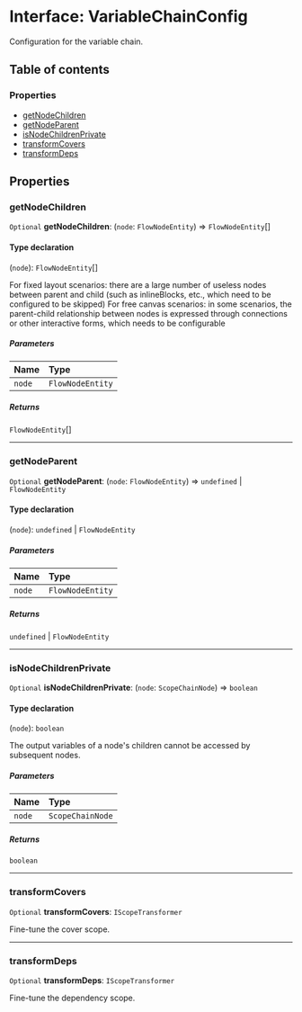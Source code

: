 # Interface: VariableChainConfig

Configuration for the variable chain.

## Table of contents

### Properties

* [getNodeChildren](/en/auto-docs/variable-layout/interfaces/VariableChainConfig.md#getnodechildren)
* [getNodeParent](/en/auto-docs/variable-layout/interfaces/VariableChainConfig.md#getnodeparent)
* [isNodeChildrenPrivate](/en/auto-docs/variable-layout/interfaces/VariableChainConfig.md#isnodechildrenprivate)
* [transformCovers](/en/auto-docs/variable-layout/interfaces/VariableChainConfig.md#transformcovers)
* [transformDeps](/en/auto-docs/variable-layout/interfaces/VariableChainConfig.md#transformdeps)

## Properties

### getNodeChildren

`Optional` **getNodeChildren**: (`node`: `FlowNodeEntity`) => `FlowNodeEntity`\[]

#### Type declaration

(`node`): `FlowNodeEntity`\[]

For fixed layout scenarios: there are a large number of useless nodes between parent and child (such as inlineBlocks, etc., which need to be configured to be skipped)
For free canvas scenarios: in some scenarios, the parent-child relationship between nodes is expressed through connections or other interactive forms, which needs to be configurable

##### Parameters

| Name | Type |
| :------ | :------ |
| `node` | `FlowNodeEntity` |

##### Returns

`FlowNodeEntity`\[]

***

### getNodeParent

`Optional` **getNodeParent**: (`node`: `FlowNodeEntity`) => `undefined` | `FlowNodeEntity`

#### Type declaration

(`node`): `undefined` | `FlowNodeEntity`

##### Parameters

| Name | Type |
| :------ | :------ |
| `node` | `FlowNodeEntity` |

##### Returns

`undefined` | `FlowNodeEntity`

***

### isNodeChildrenPrivate

`Optional` **isNodeChildrenPrivate**: (`node`: `ScopeChainNode`) => `boolean`

#### Type declaration

(`node`): `boolean`

The output variables of a node's children cannot be accessed by subsequent nodes.

##### Parameters

| Name | Type |
| :------ | :------ |
| `node` | `ScopeChainNode` |

##### Returns

`boolean`

***

### transformCovers

`Optional` **transformCovers**: `IScopeTransformer`

Fine-tune the cover scope.

***

### transformDeps

`Optional` **transformDeps**: `IScopeTransformer`

Fine-tune the dependency scope.
